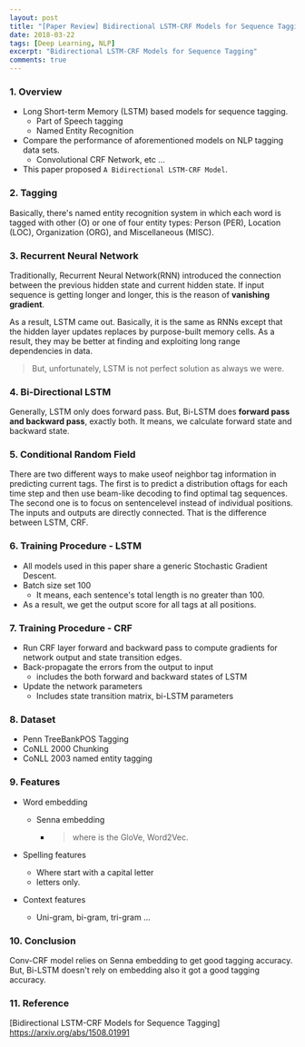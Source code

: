 ```yaml
---
layout: post
title: "[Paper Review] Bidirectional LSTM-CRF Models for Sequence Tagging"
date: 2018-03-22
tags: [Deep Learning, NLP]
excerpt: "Bidirectional LSTM-CRF Models for Sequence Tagging"
comments: true
---
```


### 1. Overview

- Long Short-term Memory (LSTM) based models for sequence tagging.
  - Part of Speech tagging
  - Named Entity Recognition
- Compare the performance of aforementioned models on NLP tagging data sets.
  - Convolutional CRF Network, etc ...
- This paper proposed `A Bidirectional LSTM-CRF Model`.

### 2. Tagging

Basically, there's named entity recognition system in which each word is tagged with other (O) or one of four entity types: Person (PER), Location (LOC), Organization (ORG), and Miscellaneous (MISC).

### 3. Recurrent Neural Network

Traditionally, Recurrent Neural Network(RNN) introduced the connection between the previous hidden state and current hidden state. If input sequence is getting longer and longer, this is the reason of **vanishing gradient**.

As a result, LSTM came out. Basically, it is the same as RNNs except that the hidden layer updates replaces by purpose-built memory cells. As a result, they may be better at finding and exploiting long range dependencies in data.

> But, unfortunately, LSTM is not perfect solution as always we were.

### 4. Bi-Directional LSTM

Generally, LSTM only does forward pass. But, Bi-LSTM does **forward pass and backward pass**, exactly both. It means, we calculate forward state and backward state.

### 5. Conditional Random Field

There are two different ways to make useof neighbor tag information in predicting current tags. 
The first is to predict a distribution oftags for each time step and then use beam-like decoding to find optimal tag sequences. The second one is to focus on sentencelevel instead of individual positions.
The inputs and outputs are directly connected. That is the difference between LSTM, CRF.

### 6. Training Procedure - LSTM

- All models used in this paper share a generic Stochastic Gradient Descent.
- Batch size set 100
  - It means, each sentence's total length is no greater than 100.
- As a result, we get the output score for all tags at all positions.

### 7. Training Procedure - CRF 

- Run CRF layer forward and backward pass to compute gradients for network output and state transition edges.
- Back-propagate the errors from the output to input
  - includes the both forward and backward states of LSTM
- Update the network parameters
  - Includes state transition matrix, bi-LSTM parameters

### 8. Dataset

- Penn TreeBankPOS Tagging
- CoNLL 2000 Chunking
- CoNLL 2003 named entity tagging

### 9. Features

- Word embedding

  - Senna embedding

    - > where is the GloVe, Word2Vec.

- Spelling features

  - Where start with a capital letter
  - letters only.

- Context features

  - Uni-gram, bi-gram, tri-gram ...

### 10. Conclusion

Conv-CRF model relies on Senna embedding to get good tagging accuracy. But, Bi-LSTM doesn't rely on embedding also it got a good tagging accuracy.

### 11. Reference

[Bidirectional LSTM-CRF Models for Sequence Tagging] https://arxiv.org/abs/1508.01991